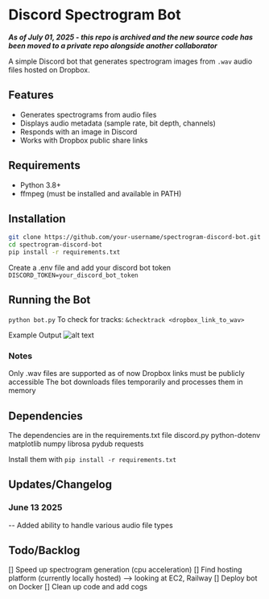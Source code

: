 # Discord Spectrogram Bot

***As of July 01, 2025 - this repo is archived and the new source code has been moved to a private repo alongside another collaborator***


A simple Discord bot that generates spectrogram images from `.wav` audio files hosted on Dropbox.

## Features

- Generates spectrograms from audio files
- Displays audio metadata (sample rate, bit depth, channels)
- Responds with an image in Discord
- Works with Dropbox public share links

## Requirements

- Python 3.8+
- ffmpeg (must be installed and available in PATH)

## Installation

```bash
git clone https://github.com/your-username/spectrogram-discord-bot.git
cd spectrogram-discord-bot
pip install -r requirements.txt
```

Create a .env file and add your discord bot token 
```DISCORD_TOKEN=your_discord_bot_token```

## Running the Bot
```python bot.py```
To check for tracks:
```&checktrack <dropbox_link_to_wav>```

Example Output
![alt text](image.png)

### Notes

Only .wav files are supported as of now
Dropbox links must be publicly accessible
The bot downloads files temporarily and processes them in memory

## Dependencies
The dependencies are in the requirements.txt file
discord.py
python-dotenv
matplotlib
numpy
librosa
pydub
requests

Install them with 
```pip install -r requirements.txt```

## Updates/Changelog
### June 13 2025
-- Added ability to handle various audio file types

## Todo/Backlog
[] Speed up spectrogram generation (cpu acceleration)
[] Find hosting platform (currently locally hosted) --> looking at EC2, Railway
[] Deploy bot on Docker
[] Clean up code and add cogs
